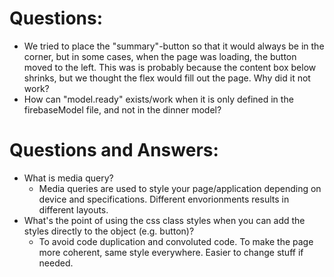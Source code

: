 # Questions:
* We tried to place the "summary"-button so that it would always be in the corner, but in some cases, when the page was loading, the button moved to the left. This was is probably because the content box below shrinks, but we thought the flex would fill out the page. Why did it not work? 
* How can "model.ready" exists/work when it is only defined in the firebaseModel file, and not in the dinner model? 


# Questions and Answers:
* What is media query?
  * Media queries are used to style your page/application depending on device and specifications. Different envorionments results in different layouts.
* What's the point of using the css class styles when you can add the styles directly to the object (e.g. button)? 
  * To avoid code duplication and convoluted code. To make the page more coherent, same style everywhere. Easier to change stuff if needed. 
